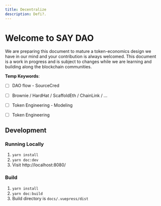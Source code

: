 ```yaml
---
title: Decentralize
description: Defi?.
---
```

 # Welcome to SAY DAO

We are preparing this document to mature a token-economics design we have in our mind and your contribution is always welcomed. This document is a work in progress and is subject to changes while we are learning and building along the blockchain communities.


**Temp Keywords**:
- [ ] DAO flow - SourceCred
- [ ] Brownie / HardHat / ScaffoldEth / ChainLink / ...
- [ ] Token Engineering - Modeling
- [ ] Token Engineering


## Development

### Running Locally

1. `yarn install`
2. `yarn doc:dev`
3. Visit http://localhost:8080/

### Build

1. `yarn install`
2. `yarn doc:build`
3. Build directory is `docs/.vuepress/dist`

